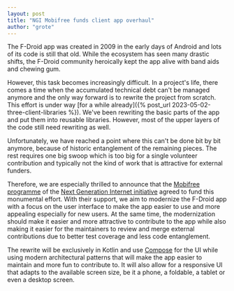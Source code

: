 ```yaml
---
layout: post
title: "NGI Mobifree funds client app overhaul"
author: "grote"
---
```


The F-Droid app was created in 2009 in the early days of Android
and lots of its code is still that old.
While the ecosystem has seen many drastic shifts,
the F-Droid community heroically kept the app alive with band aids and chewing gum.

However, this task becomes increasingly difficult.
In a project's life, there comes a time when the accumulated technical debt can't be managed anymore
and the only way forward is to rewrite the project from scratch.
This effort is under way [for a while already]({% post_url 2023-05-02-three-client-libraries %}).
We've been rewriting the basic parts of the app and put them into reusable libraries.
However, most of the upper layers of the code still need rewriting as well.

Unfortunately, we have reached a point where this can't be done bit by bit anymore,
because of historic entanglement of the remaining pieces.
The rest requires one big swoop which is too big for a single volunteer contribution
and typically not the kind of work that is attractive for external funders.

Therefore, we are especially thrilled to announce that the [Mobifree programme](https://nlnet.nl/mobifree/)
of the [Next Generation Internet initiative](https://ngi.eu/)
agreed to fund this monumental effort.
With their support, we aim to modernize the F-Droid app
with a focus on the user interface to make the app easier to use
and more appealing especially for new users.
At the same time, the modernization should make it easier and more attractive to contribute to the app
while also making it easier for the maintainers to review and merge external contributions
due to better test coverage and less code entanglement.

The rewrite will be exclusively in Kotlin
and use [Compose](https://developer.android.com/develop/ui/compose/documentation) for the UI
while using modern architectural patterns that will make the app easier to maintain and more fun to contribute to.
It will also allow for a responsive UI that adapts to the available screen size,
be it a phone, a foldable, a tablet or even a desktop screen.
